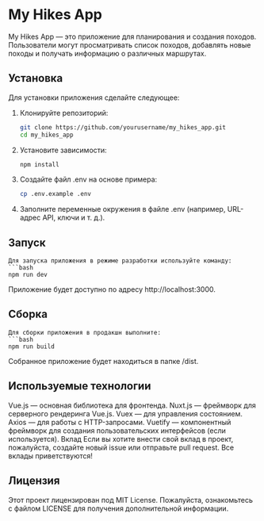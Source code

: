 # My Hikes App

My Hikes App — это приложение для планирования и создания походов. Пользователи могут просматривать список походов, добавлять новые походы и получать информацию о различных маршрутах.

## Установка

Для установки приложения сделайте следующее:

1. Клонируйте репозиторий:
   ```bash
   git clone https://github.com/yourusername/my_hikes_app.git
   cd my_hikes_app

2. Установите зависимости:
    ```bash
    npm install

3. Создайте файл .env на основе примера:
    ```bash
    cp .env.example .env
4. Заполните переменные окружения в файле .env (например, URL-адрес API, ключи и т. д.).

## Запуск
    Для запуска приложения в режиме разработки используйте команду:
    ```bash
    npm run dev

Приложение будет доступно по адресу http://localhost:3000.

## Сборка
    Для сборки приложения в продакшн выполните:
    ```bash
    npm run build

Собранное приложение будет находиться в папке /dist.

## Используемые технологии
Vue.js — основная библиотека для фронтенда.
Nuxt.js — фреймворк для серверного рендеринга Vue.js.
Vuex — для управления состоянием.
Axios — для работы с HTTP-запросами.
Vuetify — компонентный фреймворк для создания пользовательских интерфейсов (если используется).
Вклад
Если вы хотите внести свой вклад в проект, пожалуйста, создайте новый issue или отправьте pull request. Все вклады приветствуются!

## Лицензия
Этот проект лицензирован под MIT License. Пожалуйста, ознакомьтесь с файлом LICENSE для получения дополнительной информации.